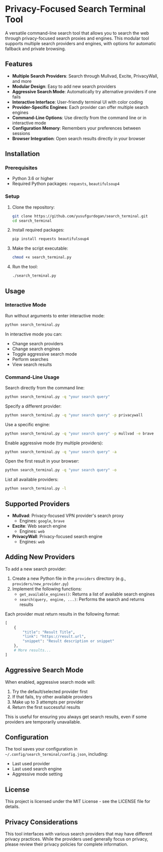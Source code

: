 # Privacy-Focused Search Terminal Tool

A versatile command-line search tool that allows you to search the web through privacy-focused search proxies and engines. This modular tool supports multiple search providers and engines, with options for automatic fallback and private browsing.

## Features

- **Multiple Search Providers**: Search through Mullvad, Excite, PrivacyWall, and more
- **Modular Design**: Easy to add new search providers
- **Aggressive Search Mode**: Automatically try alternative providers if one fails
- **Interactive Interface**: User-friendly terminal UI with color coding
- **Provider-Specific Engines**: Each provider can offer multiple search engines
- **Command-Line Options**: Use directly from the command line or in interactive mode
- **Configuration Memory**: Remembers your preferences between sessions
- **Browser Integration**: Open search results directly in your browser

## Installation

### Prerequisites

- Python 3.6 or higher
- Required Python packages: `requests`, `beautifulsoup4`

### Setup

1. Clone the repository:
   ```bash
   git clone https://github.com/yusufgurdogan/search_terminal.git
   cd search_terminal
   ```

2. Install required packages:
   ```bash
   pip install requests beautifulsoup4
   ```

3. Make the script executable:
   ```bash
   chmod +x search_terminal.py
   ```

4. Run the tool:
   ```bash
   ./search_terminal.py
   ```

## Usage

### Interactive Mode

Run without arguments to enter interactive mode:
```bash
python search_terminal.py
```

In interactive mode you can:
- Change search providers
- Change search engines
- Toggle aggressive search mode
- Perform searches
- View search results

### Command-Line Usage

Search directly from the command line:
```bash
python search_terminal.py -q "your search query"
```

Specify a different provider:
```bash
python search_terminal.py -q "your search query" -p privacywall
```

Use a specific engine:
```bash
python search_terminal.py -q "your search query" -p mullvad -e brave
```

Enable aggressive mode (try multiple providers):
```bash
python search_terminal.py -q "your search query" -a
```

Open the first result in your browser:
```bash
python search_terminal.py -q "your search query" -o
```

List all available providers:
```bash
python search_terminal.py -l
```

## Supported Providers

- **Mullvad**: Privacy-focused VPN provider's search proxy
  - Engines: `google`, `brave`
- **Excite**: Web search engine
  - Engines: `web`
- **PrivacyWall**: Privacy-focused search engine
  - Engines: `web`

## Adding New Providers

To add a new search provider:

1. Create a new Python file in the `providers` directory (e.g., `providers/new_provider.py`)
2. Implement the following functions:
   - `get_available_engines()`: Returns a list of available search engines
   - `search(query, engine, ...)`: Performs the search and returns results

Each provider must return results in the following format:
```python
[
    {
        "title": "Result Title",
        "link": "https://result.url",
        "snippet": "Result description or snippet"
    },
    # More results...
]
```

## Aggressive Search Mode

When enabled, aggressive search mode will:
1. Try the default/selected provider first
2. If that fails, try other available providers
3. Make up to 3 attempts per provider
4. Return the first successful results

This is useful for ensuring you always get search results, even if some providers are temporarily unavailable.

## Configuration

The tool saves your configuration in `~/.config/search_terminal/config.json`, including:
- Last used provider
- Last used search engine
- Aggressive mode setting

## License

This project is licensed under the MIT License - see the LICENSE file for details.

## Privacy Considerations

This tool interfaces with various search providers that may have different privacy practices. While the providers used generally focus on privacy, please review their privacy policies for complete information.